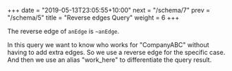 +++
date = "2019-05-13T23:05:55+10:00"
next = "/schema/7"
prev = "/schema/5"
title = "Reverse edges Query"
weight = 6
+++

The reverse edge of `anEdge` is `~anEdge`.

In this query we want to know who works for "CompanyABC" without having to add extra edges. So we use a reverse edge for the specific case. And then we use an alias "work_here" to differentiate the query result.
